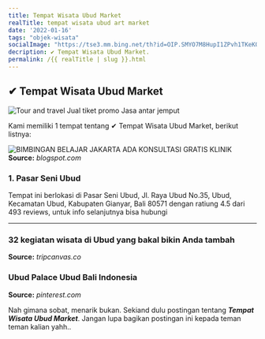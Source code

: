 ```yaml
---
title: Tempat Wisata Ubud Market
realTitle: tempat wisata ubud art market
date: '2022-01-16'
tags: "objek-wisata"
socialImage: "https://tse3.mm.bing.net/th?id=OIP.SMYO7M8HupI1ZPvh1TKeKQAAAA&amp;pid=15.1"
decription: ✔ Tempat Wisata Ubud Market.
permalink: /{{ realTitle | slug }}.html
---
```


## ✔ Tempat Wisata Ubud Market

![Tour and travel Jual tiket promo Jasa antar jemput ](https://1.bp.blogspot.com/-lG524-Nuk1U/WAH7fj2KA3I/AAAAAAAAAEE/hzR-0PxUHSIemc1dlLUXvwx9CT7Mm9EeQCLcB/s640/nakkna.jpg)



Kami memiliki 1 tempat tentang ✔ Tempat Wisata Ubud Market, berikut listnya:



![BIMBINGAN BELAJAR JAKARTA ADA KONSULTASI GRATIS  KLINIK ](https://tse1.mm.bing.net/th?id=OIP.1GcBogKxsESFA7bdCASjUQAAAA&amp;pid=15.1)
**Source:** _blogspot.com_


### 1. Pasar Seni Ubud



Tempat ini berlokasi di Pasar Seni Ubud, Jl. Raya Ubud No.35, Ubud, Kecamatan Ubud, Kabupaten Gianyar, Bali 80571 dengan ratiung 4.5 dari 493 reviews, untuk info selanjutnya bisa hubungi 

---




### 32 kegiatan wisata di Ubud yang bakal bikin Anda tambah 




**Source:** _tripcanvas.co_





### Ubud Palace  Ubud  Bali  Indonesia




**Source:** _pinterest.com_







Nah gimana sobat, menarik bukan. Sekiand dulu postingan tentang ***Tempat Wisata Ubud Market***. Jangan lupa bagikan postingan ini kepada teman teman kalian yahh..
